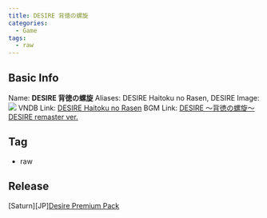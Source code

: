 ```yaml
---
title: DESIRE 背徳の螺旋
categories:
  - Game
tags:
  - raw
---
```

## Basic Info

Name: **DESIRE 背徳の螺旋**
Aliases: DESIRE Haitoku no Rasen, DESIRE
Image: ![](https://s2.vndb.org/cv/14/32214.jpg)
VNDB Link: [DESIRE Haitoku no Rasen](https://vndb.org/v151)
BGM Link: [DESIRE ～背徳の螺旋～](https://bangumi.tv/subject/37675) [DESIRE remaster ver.](https://bangumi.tv/subject/212138)

## Tag

 - raw

## Release

\[Saturn\]\[JP\][Desire Premium Pack](../../r/r6004/)